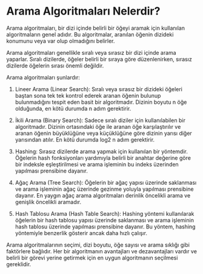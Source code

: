 # Arama Algoritmaları Nelerdir?

Arama algoritmaları, bir dizi içinde belirli bir öğeyi aramak için kullanılan algoritmaların genel adıdır. Bu algoritmalar, aranılan öğenin dizideki konumunu veya var olup olmadığını belirler.

Arama algoritmaları genellikle sıralı veya sırasız bir dizi içinde arama yaparlar. Sıralı dizilerde, öğeler belirli bir sıraya göre düzenlenirken, sırasız dizilerde öğelerin sırası önemli değildir.

Arama algoritmaları şunlardır:

1.  Lineer Arama (Linear Search): Sıralı veya sırasız bir dizideki öğeleri baştan sona tek tek kontrol ederek aranan öğenin bulunup bulunmadığını tespit eden basit bir algoritmadır. Dizinin boyutu n öğe olduğunda, en kötü durumda n adım gerektirir.
    
2.  İkili Arama (Binary Search): Sadece sıralı diziler için kullanılabilen bir algoritmadır. Dizinin ortasındaki öğe ile aranan öğe karşılaştırılır ve aranan öğenin büyüklüğüne veya küçüklüğüne göre dizinin yarısı diğer yarısından atılır. En kötü durumda log2 n adım gerektirir.
    
3.  Hashing: Sırasız dizilerde arama yapmak için kullanılan bir yöntemdir. Öğelerin hash fonksiyonları yardımıyla belirli bir anahtar değerine göre bir indeksle eşleştirilmesi ve arama işleminin bu indeks üzerinden yapılması prensibine dayanır.
    
4.  Ağaç Arama (Tree Search): Öğelerin bir ağaç yapısı üzerinde saklanması ve arama işleminin ağaç üzerinde gezinme yoluyla yapılması prensibine dayanır. En yaygın ağaç arama algoritmaları derinlik öncelikli arama ve genişlik öncelikli aramadır.
    
5.  Hash Tablosu Arama (Hash Table Search): Hashing yöntemi kullanılarak öğelerin bir hash tablosu yapısı üzerinde saklanması ve arama işleminin hash tablosu üzerinde yapılması prensibine dayanır. Bu yöntem, hashing yöntemiyle benzerlik gösterir ancak daha hızlı çalışır.
    

Arama algoritmalarının seçimi, dizi boyutu, öğe sayısı ve arama sıklığı gibi faktörlere bağlıdır. Her bir algoritmanın avantajları ve dezavantajları vardır ve belirli bir görevi yerine getirmek için en uygun algoritmanın seçilmesi gereklidir.



